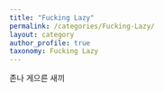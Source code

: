 ```yaml
---
title: "Fucking Lazy"
permalink: /categories/Fucking-Lazy/
layout: category
author_profile: true
taxonomy: Fucking Lazy
---
```


존나 게으른 새끼